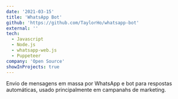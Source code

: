 ```yaml
---
date: '2021-03-15'
title: 'WhatsApp Bot'
github: 'https://github.com/TaylorHo/whatsapp-bot'
external: ''
tech:
  - Javascript
  - Node.js
  - whatsapp-web.js
  - Puppeteer
company: 'Open Source'
showInProjects: true
---
```


Envio de mensagens em massa por WhatsApp e bot para respostas automáticas, usado principalmente em campanahs de marketing.
